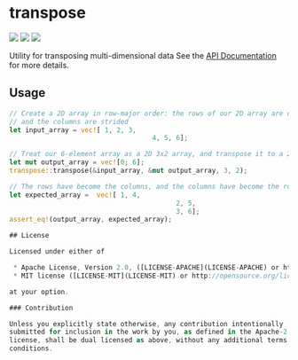 # transpose

[![](https://img.shields.io/crates/v/transpose.svg)](https://crates.io/crates/transpose)
[![](https://img.shields.io/crates/l/transpose.svg)](https://crates.io/crates/transpose)
[![](https://docs.rs/transpose/badge.svg)](https://docs.rs/transpose/)

Utility for transposing multi-dimensional data See the [API Documentation](https://docs.rs/transpose/) for more details.

## Usage
```rust
// Create a 2D array in row-major order: the rows of our 2D array are contiguous,
// and the columns are strided
let input_array = vec![ 1, 2, 3,
						            4, 5, 6];

// Treat our 6-element array as a 2D 3x2 array, and transpose it to a 2x3 array
let mut output_array = vec![0; 6];
transpose::transpose(&input_array, &mut output_array, 3, 2);

// The rows have become the columns, and the columns have become the rows
let expected_array =  vec![ 1, 4,
							              2, 5,
							              3, 6];
assert_eq!(output_array, expected_array);

## License

Licensed under either of

 * Apache License, Version 2.0, ([LICENSE-APACHE](LICENSE-APACHE) or http://www.apache.org/licenses/LICENSE-2.0)
 * MIT license ([LICENSE-MIT](LICENSE-MIT) or http://opensource.org/licenses/MIT)

at your option.

### Contribution

Unless you explicitly state otherwise, any contribution intentionally
submitted for inclusion in the work by you, as defined in the Apache-2.0
license, shall be dual licensed as above, without any additional terms or
conditions.
